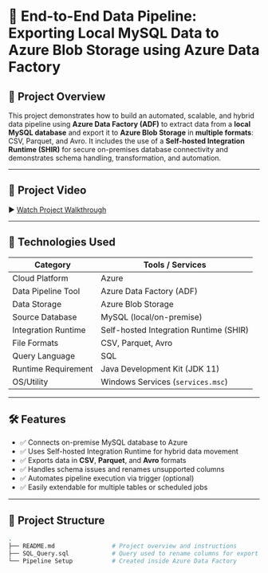 # 🚀 End-to-End Data Pipeline: Exporting Local MySQL Data to Azure Blob Storage using Azure Data Factory

## 📌 Project Overview

This project demonstrates how to build an automated, scalable, and hybrid data pipeline using **Azure Data Factory (ADF)** to extract data from a **local MySQL database** and export it to **Azure Blob Storage** in **multiple formats**: CSV, Parquet, and Avro. It includes the use of a **Self-hosted Integration Runtime (SHIR)** for secure on-premises database connectivity and demonstrates schema handling, transformation, and automation.

---

## 🎥 Project Video

▶️ [Watch Project Walkthrough](https://drive.google.com/file/d/1eWaXNmcabg1t5yjmY3QHND0gV7kGX1o1/view?usp=sharing)

---

## 🧰 Technologies Used

| Category              | Tools / Services                      |
|-----------------------|----------------------------------------|
| Cloud Platform        | Azure                                  |
| Data Pipeline Tool    | Azure Data Factory (ADF)               |
| Data Storage          | Azure Blob Storage                     |
| Source Database       | MySQL (local/on-premise)               |
| Integration Runtime   | Self-hosted Integration Runtime (SHIR) |
| File Formats          | CSV, Parquet, Avro                     |
| Query Language        | SQL                                    |
| Runtime Requirement   | Java Development Kit (JDK 11)          |
| OS/Utility            | Windows Services (`services.msc`)      |

---

## 🛠️ Features

- ✅ Connects on-premise MySQL database to Azure
- ✅ Uses Self-hosted Integration Runtime for hybrid data movement
- ✅ Exports data in **CSV**, **Parquet**, and **Avro** formats
- ✅ Handles schema issues and renames unsupported columns
- ✅ Automates pipeline execution via trigger (optional)
- ✅ Easily extendable for multiple tables or scheduled jobs

---

## 📁 Project Structure

```bash
.
├── README.md                # Project overview and instructions
├── SQL_Query.sql            # Query used to rename columns for export
└── Pipeline Setup           # Created inside Azure Data Factory

